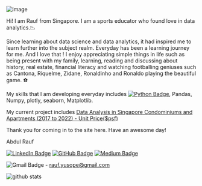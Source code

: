 ![image](https://user-images.githubusercontent.com/96287600/156496395-064c497e-be5d-404d-aaf8-04f0a295df27.png)

Hi! I am Rauf from Singapore. I am a sports educator who found love in data analytics.📉 

Since learning about data science and data analytics, it had inspired me to learn further into the subject realm. Everyday has been a learning journey for me. And I love that ! 
I enjoy appreciating simple things in life such as being present with my family,  learning, reading and discussing about history, real estate, financial literacy and watching footballing geniuses such as Cantona, Riquelme, Zidane, Ronaldinho and Ronaldo playing the beautiful game. ⚽

My skills that I am developing everyday includes [![Python Badge](https://img.shields.io/badge/Python-3776AB?logo=python&logoColor=fff&style=flat)](https://www.python.org/), Pandas, Numpy, plotly, seaborn, Matplotlib. 

My current project includes [Data Analysis in Singapore Condominiums and Apartments (2017 to 2022) - Unit Price($psf)](https://github.com/abdrauf26/abdul_rauf_repo)

Thank you for coming in to the site here. Have an awesome day! 


Abdul Rauf

[![LinkedIn Badge](https://img.shields.io/badge/LinkedIn-0A66C2?logo=linkedin&logoColor=fff&style=flat-square)](https://www.linkedin.com/in/abdrauf26/)  [![GitHub Badge](https://img.shields.io/badge/GitHub-181717?logo=github&logoColor=fff&style=flat)](https://github.com/abdrauf26) [![Medium Badge](https://img.shields.io/badge/Medium-000?logo=medium&logoColor=fff&style=flat)](https://medium.com/@rauf.yusope)

![Gmail Badge](https://img.shields.io/badge/Gmail-EA4335?logo=gmail&logoColor=fff&style=flat) - rauf.yusope@gmail.com

![github stats](https://github-readme-stats.vercel.app/api?username=abdrauf26&show_icons=true&theme=prussian)

<!---
abdrauf26/abdrauf26 is a ✨ special ✨ repository because its `README.md` (this file) appears on your GitHub profile.
You can click the Preview link to take a look at your changes.
--->
